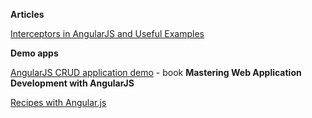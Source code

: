 **Articles**

[Interceptors in AngularJS and Useful Examples](http://www.webdeveasy.com/interceptors-in-angularjs-and-useful-examples/)

**Demo apps**

[AngularJS CRUD application demo](https://github.com/angular-app/angular-app) - book **Mastering Web Application Development with AngularJS**

[Recipes with Angular.js](https://github.com/fdietz/recipes-with-angular-js-examples)
